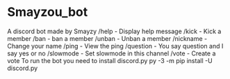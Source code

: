 # Smayzou_bot
A discord bot made by Smayzy
/help - Display help message
/kick - Kick a member
/ban - ban a member
/unban - Unban a member
/nickname - Change your name
/ping - View the ping
/question - You say question and I say yes or no
/slowmode - Set slowmode in this channel
/vote - Create a vote
To run the bot you need to install discord.py
py -3 -m pip install -U discord.py
